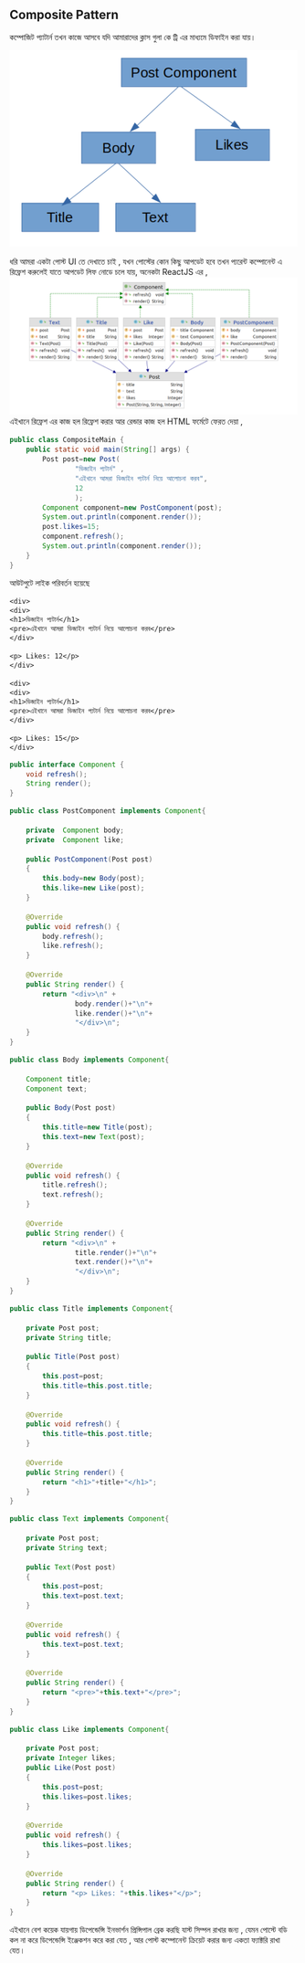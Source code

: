 ## Composite Pattern

কম্পোজিট প্যাটার্ন তখন কাজে আসবে যদি আমারাদের ক্লাস গুলা কে ট্রি এর মাধ্যমে ডিফাইন করা যায়। 

<img src="tree_diagram.png"/>

ধরি আমরা একটা পোস্ট UI তে দেখাতে চাই , যখন পোস্টের কোন কিছু আপডেট হবে তখন প্যরেন্ট কম্পোনেন্ট এ রিফ্রেশ করুলেই 
যাতে আপডেট লিফ নোডে চলে যায়, অনেকটা ReactJS এর  , 
<img src="diagram.png"/>
এইখানে রিফ্রেশ এর কাজ হল রিফ্রেশ করার আর রেন্ডার কাজ হল HTML ফর্মেটে ফেরত দেয়া ,

```java
public class CompositeMain {
    public static void main(String[] args) {
        Post post=new Post(
                "ডিজাইন প্যটার্ন" ,
                "এইখানে আমরা ডিজাইন প্যটার্ন নিয়ে আলোচনা করব",
                12
                );
        Component component=new PostComponent(post);
        System.out.println(component.render());
        post.likes=15;
        component.refresh();
        System.out.println(component.render());
    }
}
```
আউটপুটে লাইক পরিবর্তন হয়েছে 

```
<div>
<div>
<h1>ডিজাইন প্যটার্ন</h1>
<pre>এইখানে আমরা ডিজাইন প্যটার্ন নিয়ে আলোচনা করব</pre>
</div>

<p> Likes: 12</p>
</div>

<div>
<div>
<h1>ডিজাইন প্যটার্ন</h1>
<pre>এইখানে আমরা ডিজাইন প্যটার্ন নিয়ে আলোচনা করব</pre>
</div>

<p> Likes: 15</p>
</div>
```

```java
public interface Component {
    void refresh();
    String render();
}
```
```java
public class PostComponent implements Component{

    private  Component body;
    private  Component like;

    public PostComponent(Post post)
    {
        this.body=new Body(post);
        this.like=new Like(post);
    }

    @Override
    public void refresh() {
        body.refresh();
        like.refresh();
    }

    @Override
    public String render() {
        return "<div>\n" +
                body.render()+"\n"+
                like.render()+"\n"+
                "</div>\n";
    }
}
```
```java
public class Body implements Component{

    Component title;
    Component text;

    public Body(Post post)
    {
        this.title=new Title(post);
        this.text=new Text(post);
    }

    @Override
    public void refresh() {
        title.refresh();
        text.refresh();
    }

    @Override
    public String render() {
        return "<div>\n" +
                title.render()+"\n"+
                text.render()+"\n"+
                "</div>\n";
    }
}
```
```java
public class Title implements Component{

    private Post post;
    private String title;

    public Title(Post post)
    {
        this.post=post;
        this.title=this.post.title;
    }

    @Override
    public void refresh() {
        this.title=this.post.title;
    }

    @Override
    public String render() {
        return "<h1>"+title+"</h1>";
    }
}
```
```java
public class Text implements Component{

    private Post post;
    private String text;

    public Text(Post post)
    {
        this.post=post;
        this.text=post.text;
    }

    @Override
    public void refresh() {
        this.text=post.text;
    }

    @Override
    public String render() {
        return "<pre>"+this.text+"</pre>";
    }
}
```
```java
public class Like implements Component{

    private Post post;
    private Integer likes;
    public Like(Post post)
    {
        this.post=post;
        this.likes=post.likes;
    }

    @Override
    public void refresh() {
        this.likes=post.likes;
    }

    @Override
    public String render() {
        return "<p> Likes: "+this.likes+"</p>";
    }
}
```
এইখানে বেশ কয়েক যায়গায় ডিপেন্ডেন্সি ইনভার্শন প্রিন্সিপাল ব্রেক করছি যাস্ট সিম্পল রাখার জন্য , যেমন পোস্টে বডি কল না করে ডিপেন্ডেন্সি ইঞ্জেকশন করে করা যেত , আর পোস্ট
কম্পোনেন্ট ক্রিয়েট করার জন্য একতা ফ্যাক্টরি রাখা যেত।